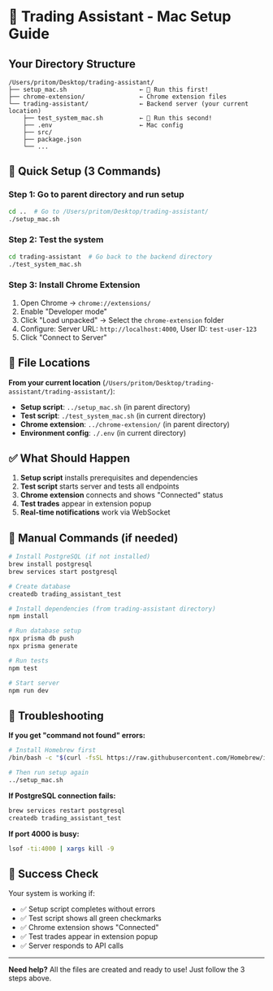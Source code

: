 # 🍎 Trading Assistant - Mac Setup Guide

## Your Directory Structure
```
/Users/pritom/Desktop/trading-assistant/
├── setup_mac.sh                    ← 🎯 Run this first!
├── chrome-extension/               ← Chrome extension files
└── trading-assistant/              ← Backend server (your current location)
    ├── test_system_mac.sh          ← 🧪 Run this second!
    ├── .env                        ← Mac config
    ├── src/
    ├── package.json
    └── ...
```

## 🚀 Quick Setup (3 Commands)

### Step 1: Go to parent directory and run setup
```bash
cd ..  # Go to /Users/pritom/Desktop/trading-assistant/
./setup_mac.sh
```

### Step 2: Test the system
```bash
cd trading-assistant  # Go back to the backend directory
./test_system_mac.sh
```

### Step 3: Install Chrome Extension
1. Open Chrome → `chrome://extensions/`
2. Enable "Developer mode"
3. Click "Load unpacked" → Select the `chrome-extension` folder
4. Configure: Server URL: `http://localhost:4000`, User ID: `test-user-123`
5. Click "Connect to Server"

## 📍 File Locations

**From your current location** (`/Users/pritom/Desktop/trading-assistant/trading-assistant/`):

- **Setup script**: `../setup_mac.sh` (in parent directory)
- **Test script**: `./test_system_mac.sh` (in current directory) 
- **Chrome extension**: `../chrome-extension/` (in parent directory)
- **Environment config**: `./.env` (in current directory)

## ✅ What Should Happen

1. **Setup script** installs prerequisites and dependencies
2. **Test script** starts server and tests all endpoints
3. **Chrome extension** connects and shows "Connected" status
4. **Test trades** appear in extension popup
5. **Real-time notifications** work via WebSocket

## 🔧 Manual Commands (if needed)

```bash
# Install PostgreSQL (if not installed)
brew install postgresql
brew services start postgresql

# Create database
createdb trading_assistant_test

# Install dependencies (from trading-assistant directory)
npm install

# Run database setup
npx prisma db push
npx prisma generate

# Run tests
npm test

# Start server
npm run dev
```

## 🐛 Troubleshooting

**If you get "command not found" errors:**
```bash
# Install Homebrew first
/bin/bash -c "$(curl -fsSL https://raw.githubusercontent.com/Homebrew/install/HEAD/install.sh)"

# Then run setup again
../setup_mac.sh
```

**If PostgreSQL connection fails:**
```bash
brew services restart postgresql
createdb trading_assistant_test
```

**If port 4000 is busy:**
```bash
lsof -ti:4000 | xargs kill -9
```

## 🎉 Success Check

Your system is working if:
- ✅ Setup script completes without errors
- ✅ Test script shows all green checkmarks  
- ✅ Chrome extension shows "Connected"
- ✅ Test trades appear in extension popup
- ✅ Server responds to API calls

---

**Need help?** All the files are created and ready to use! Just follow the 3 steps above.